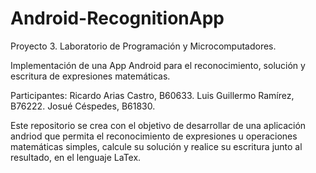 # Android-RecognitionApp

Proyecto 3. Laboratorio de Programación y Microcomputadores.

Implementación de una App Android para el reconocimiento, solución y escritura de expresiones matemáticas.

Participantes: Ricardo Arias Castro, B60633. Luis Guillermo Ramírez, B76222. Josué Céspedes, B61830.

Este repositorio se crea con el objetivo de desarrollar de una aplicación andriod que permita el reconocimiento de expresiones u operaciones matemáticas simples, calcule su solución y realice su escritura junto al resultado, en el lenguaje LaTex.
